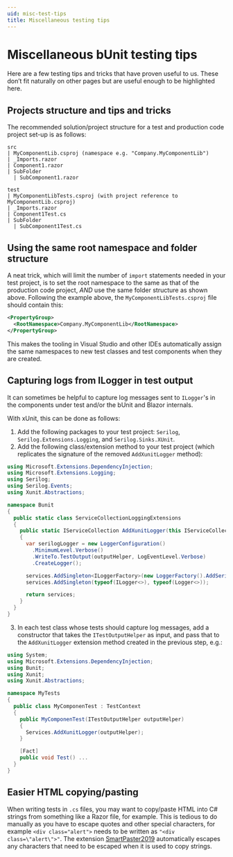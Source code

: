 ```yaml
---
uid: misc-test-tips
title: Miscellaneous testing tips
---
```


# Miscellaneous bUnit testing tips

Here are a few testing tips and tricks that have proven useful to us. These don’t fit naturally on other pages but are useful enough to be highlighted here.

## Projects structure and tips and tricks

The recommended solution/project structure for a test and production code project set-up is as follows:

```
src
| MyComponentLib.csproj (namespace e.g. "Company.MyComponentLib")
| _Imports.razor
| Component1.razor
| SubFolder
  | SubComponent1.razor

test
| MyComponentLibTests.csproj (with project reference to MyComponentLib.csproj)
| _Imports.razor
| Component1Test.cs
| SubFolder
  | SubComponent1Test.cs
```

## Using the same root namespace and folder structure

A neat trick, which will limit the number of `import` statements needed in your test project, is to set the root namespace to the same as that of the production code project, _AND_ use the same folder structure as shown above. Following the example above, the `MyComponentLibTests.csproj` file should contain this:

```xml
<PropertyGroup>
  <RootNamespace>Company.MyComponentLib</RootNamespace>
</PropertyGroup>
```

This makes the tooling in Visual Studio and other IDEs automatically assign the same namespaces to new test classes and test components when they are created.

## Capturing logs from ILogger in test output

It can sometimes be helpful to capture log messages sent to `ILogger`'s in the components under test and/or the bUnit and Blazor internals. 

With xUnit, this can be done as follows:

1. Add the following packages to your test project: `Serilog`, `Serilog.Extensions.Logging`, and `Serilog.Sinks.XUnit`.
2. Add the following class/extension method to your test project (which replicates the signature of the removed `AddXunitLogger` method):  
  
  ```csharp
  using Microsoft.Extensions.DependencyInjection;
  using Microsoft.Extensions.Logging;
  using Serilog;
  using Serilog.Events;
  using Xunit.Abstractions;

  namespace Bunit
  {
    public static class ServiceCollectionLoggingExtensions
    {
      public static IServiceCollection AddXunitLogger(this IServiceCollection services, ITestOutputHelper outputHelper)
      {
        var serilogLogger = new LoggerConfiguration()
          .MinimumLevel.Verbose()
          .WriteTo.TestOutput(outputHelper, LogEventLevel.Verbose)
          .CreateLogger();

        services.AddSingleton<ILoggerFactory>(new LoggerFactory().AddSerilog(serilogLogger, dispose: true));
        services.AddSingleton(typeof(ILogger<>), typeof(Logger<>));

        return services;
      }
    }
  }
  ```

3. In each test class whose tests should capture log messages, add a constructor that takes the `ITestOutputHelper` as input, and pass that to the `AddXunitLogger` extension method created in the previous step, e.g.:  
  
  ```csharp
  using System;
  using Microsoft.Extensions.DependencyInjection;
  using Bunit;
  using Xunit;
  using Xunit.Abstractions;

  namespace MyTests
  {
    public class MyComponenTest : TestContext
    {
      public MyComponenTest(ITestOutputHelper outputHelper)
      {
        Services.AddXunitLogger(outputHelper);
      }

      [Fact]
      public void Test() ...
    }
  }
  ```

## Easier HTML copying/pasting

When writing tests in `.cs` files, you may want to copy/paste HTML into C# strings from something like a Razor file, for example. This is tedious to do manually as you have to escape quotes and other special characters, for example `<div class="alert">` needs to be written as `"<div class=\"alert\">"`. The extension [SmartPaster2019](https://marketplace.visualstudio.com/items?itemName=martinw.SmartPaster2013) automatically escapes any characters that need to be escaped when it is used to copy strings.
